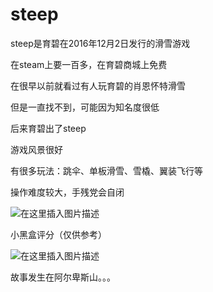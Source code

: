# steep




steep是育碧在2016年12月2日发行的滑雪游戏

在steam上要一百多，在育碧商城上免费

在很早以前就看过有人玩育碧的肖恩怀特滑雪

但是一直找不到，可能因为知名度很低

后来育碧出了steep

游戏风景很好

有很多玩法：跳伞、单板滑雪、雪橇、翼装飞行等

操作难度较大，手残党会自闭

![在这里插入图片描述](https://img-blog.csdnimg.cn/20210304113443530.png?x-oss-process=image/watermark,type_ZmFuZ3poZW5naGVpdGk,shadow_10,text_aHR0cHM6Ly9ibG9nLmNzZG4ubmV0L3FxXzQzNzM3Njk3,size_16,color_FFFFFF,t_70)

小黑盒评分（仅供参考）

![在这里插入图片描述](https://img-blog.csdnimg.cn/20210304113633151.png)


故事发生在阿尔卑斯山。。。

